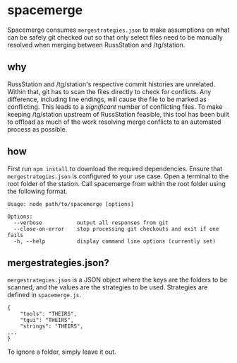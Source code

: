 # spacemerge

Spacemerge consumes `mergestrategies.json` to make assumptions on what can be safely git checked out so that only select files need to be manually resolved when merging between RussStation and /tg/station.

## why

RussStation and /tg/station's respective commit histories are unrelated. Within that, git has to scan the files directly to check for conflicts. Any difference, including line endings, will cause the file to be marked as conflicting. This leads to a *significant* number of conflicting files. To make keeping /tg/station upstream of RussStation feasible, this tool has been built to offload as much of the work resolving merge conflicts to an automated process as possible.

## how

First run `npm install` to download the required dependencies. Ensure that `mergestrategies.json` is configured to your use case. Open a terminal to the root folder of the station. Call spacemerge from within the root folder using the following format.

```
Usage: node path/to/spacemerge [options]

Options:
  --verbose           output all responses from git
  --close-on-error    stop processing git checkouts and exit if one fails
  -h, --help          display command line options (currently set)
```

## mergestrategies.json?

`mergestrategies.json` is a JSON object where the keys are the folders to be scanned, and the values are the strategies to be used. Strategies are defined in `spacemerge.js`.

```
{
    "tools": "THEIRS",
    "tgui": "THEIRS",
    "strings": "THEIRS",
...
}
```
To ignore a folder, simply leave it out.
